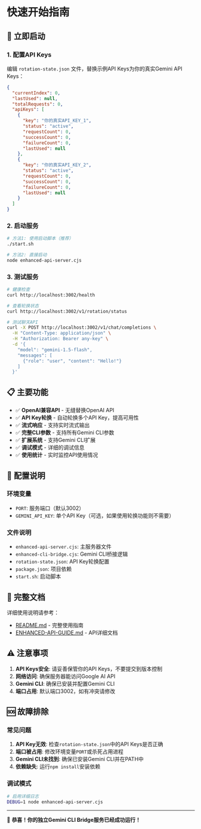# 快速开始指南

## 🚀 立即启动

### 1. 配置API Keys
编辑 `rotation-state.json` 文件，替换示例API Keys为你的真实Gemini API Keys：

```json
{
  "currentIndex": 0,
  "lastUsed": null,
  "totalRequests": 0,
  "apiKeys": [
    {
      "key": "你的真实API_KEY_1",
      "status": "active",
      "requestCount": 0,
      "successCount": 0,
      "failureCount": 0,
      "lastUsed": null
    },
    {
      "key": "你的真实API_KEY_2",
      "status": "active",
      "requestCount": 0,
      "successCount": 0,
      "failureCount": 0,
      "lastUsed": null
    }
  ]
}
```

### 2. 启动服务
```bash
# 方法1: 使用启动脚本（推荐）
./start.sh

# 方法2: 直接启动
node enhanced-api-server.cjs
```

### 3. 测试服务
```bash
# 健康检查
curl http://localhost:3002/health

# 查看轮换状态
curl http://localhost:3002/v1/rotation/status

# 测试聊天API
curl -X POST http://localhost:3002/v1/chat/completions \
  -H "Content-Type: application/json" \
  -H "Authorization: Bearer any-key" \
  -d '{
    "model": "gemini-1.5-flash",
    "messages": [
      {"role": "user", "content": "Hello!"}
    ]
  }'
```

## 📋 主要功能

- ✅ **OpenAI兼容API** - 无缝替换OpenAI API
- ✅ **API Key轮换** - 自动轮换多个API Key，提高可用性
- ✅ **流式响应** - 支持实时流式输出
- ✅ **完整CLI参数** - 支持所有Gemini CLI参数
- ✅ **扩展系统** - 支持Gemini CLI扩展
- ✅ **调试模式** - 详细的调试信息
- ✅ **使用统计** - 实时监控API使用情况

## 🔧 配置说明

### 环境变量
- `PORT`: 服务端口（默认3002）
- `GEMINI_API_KEY`: 单个API Key（可选，如果使用轮换功能则不需要）

### 文件说明
- `enhanced-api-server.cjs`: 主服务器文件
- `enhanced-cli-bridge.cjs`: Gemini CLI桥接逻辑
- `rotation-state.json`: API Key轮换配置
- `package.json`: 项目依赖
- `start.sh`: 启动脚本

## 📖 完整文档

详细使用说明请参考：
- [README.md](./README.md) - 完整使用指南
- [ENHANCED-API-GUIDE.md](./ENHANCED-API-GUIDE.md) - API详细文档

## ⚠️ 注意事项

1. **API Keys安全**: 请妥善保管你的API Keys，不要提交到版本控制
2. **网络访问**: 确保服务器能访问Google AI API
3. **Gemini CLI**: 确保已安装并配置Gemini CLI
4. **端口占用**: 默认端口3002，如有冲突请修改

## 🆘 故障排除

### 常见问题
1. **API Key无效**: 检查`rotation-state.json`中的API Keys是否正确
2. **端口被占用**: 修改环境变量`PORT`或杀死占用进程
3. **Gemini CLI未找到**: 确保已安装Gemini CLI并在PATH中
4. **依赖缺失**: 运行`npm install`安装依赖

### 调试模式
```bash
# 启用详细日志
DEBUG=1 node enhanced-api-server.cjs
```

---

🎉 **恭喜！你的独立Gemini CLI Bridge服务已经成功运行！**